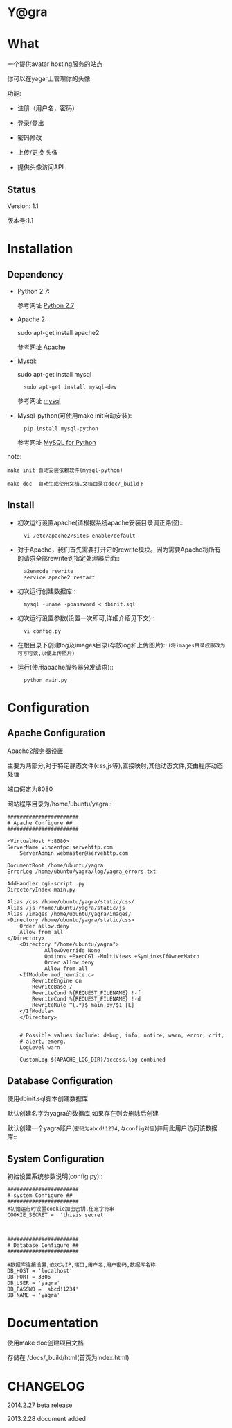 Y@gra
===================


What
===============


一个提供avatar hosting服务的站点

你可以在yagar上管理你的头像

功能:

* 注册（用户名，密码）

* 登录/登出

* 密码修改

* 上传/更换 头像

* 提供头像访问API



Status
----------
Version: 1.1

版本号:1.1


Installation 
===============

Dependency
----------

* Python 2.7:

 	参考网址 [Python 2.7](http://www.python.org/download/releases/2.7/)
 	
* Apache 2:
	
	sudo apt-get install apache2

	参考网址 [Apache](http://httpd.apache.org/)

* Mysql:

	sudo apt-get install mysql

    	sudo apt-get install mysql-dev
    
 	参考网址 [mysql](http://www.mysql.com/)

* Mysql-python(可使用make init自动安装):

    	pip install mysql-python

 	参考网址 [MySQL for Python](http://sourceforge.net/projects/mysql-python/)


note:

   	make init 自动安装依赖软件(mysql-python)
   	
   	make doc  自动生成使用文档,文档目录在doc/_build下

       

Install
-------

   		
* 初次运行设置apache(请根据系统apache安装目录调正路径)::

 		vi /etc/apache2/sites-enable/default
 		
* 对于Apache，我们首先需要打开它的rewrite模块。因为需要Apache将所有的请求全部rewrite到指定处理器后面::

		a2enmode rewrite
		service apache2 restart

* 初次运行创建数据库::

   		mysql -uname -ppassword < dbinit.sql      
   
* 初次运行设置参数(设置一次即可,详细介绍见下文)::

   		vi config.py            

* 在根目录下创建log及images目录(存放log和上传图片)::
  (`将images目录权限改为可写可读,以便上传照片`)
	
* 运行(使用apache服务器分发请求)::

   		python main.py


Configuration 
================

Apache Configuration
-------------
Apache2服务器设置

主要为两部分,对于特定静态文件(css,js等),直接映射;其他动态文件,交由程序动态处理

端口假定为8080

网站程序目录为/home/ubuntu/yagra::

    #######################
    # Apache Configure ##
    #######################
    
    <VirtualHost *:8080>
    ServerName vincentpc.servehttp.com
        ServerAdmin webmaster@servehttp.com

    DocumentRoot /home/ubuntu/yagra
    ErrorLog /home/ubuntu/yagra/log/yagra_errors.txt

    AddHandler cgi-script .py
    DirectoryIndex main.py

    Alias /css /home/ubuntu/yagra/static/css/
    Alias /js /home/ubuntu/yagra/static/js
    Alias /images /home/ubuntu/yagra/images/
    <Directory /home/ubuntu/yagra/static/css>
        Order allow,deny
        Allow from all
    </Directory>
        <Directory "/home/ubuntu/yagra">
                AllowOverride None
                Options +ExecCGI -MultiViews +SymLinksIfOwnerMatch
                Order allow,deny
                Allow from all
        <IfModule mod_rewrite.c>
            RewriteEngine on
            RewriteBase /
            RewriteCond %{REQUEST_FILENAME} !-f
            RewriteCond %{REQUEST_FILENAME} !-d
            RewriteRule ^(.*)$ main.py/$1 [L]
        </IfModule>
        </Directory>


        # Possible values include: debug, info, notice, warn, error, crit,
        # alert, emerg.
        LogLevel warn

        CustomLog ${APACHE_LOG_DIR}/access.log combined
</VirtualHost>



Database Configuration
----------------------

使用dbinit.sql脚本创建数据库

默认创建名字为yagra的数据库,如果存在则会删除后创建

默认创建一个yagra账户(`密码为abcd!1234,与config对应`)并用此用户访问该数据库::



System Configuration
-------------
初始设置系统参数说明(config.py)::

    #######################
    # system Configure ##
    #######################
    #初始运行时设置cookie加密密钥,任意字符串
    COOKIE_SECRET =  'thisis secret' 

    
    
    #######################
    # Database Configure ##
    #######################
    
    #数据库连接设置,依次为IP,端口,用户名,用户密码,数据库名称
    DB_HOST = 'localhost' 
    DB_PORT = 3306
    DB_USER = 'yagra'
    DB_PASSWD = 'abcd!1234'
    DB_NAME = 'yagra'


Documentation
===============  
使用make doc创建项目文档

存储在 /docs/_build/html(首页为index.html)
    


CHANGELOG
===============   

2014.2.27  beta release

2013.2.28  document added

